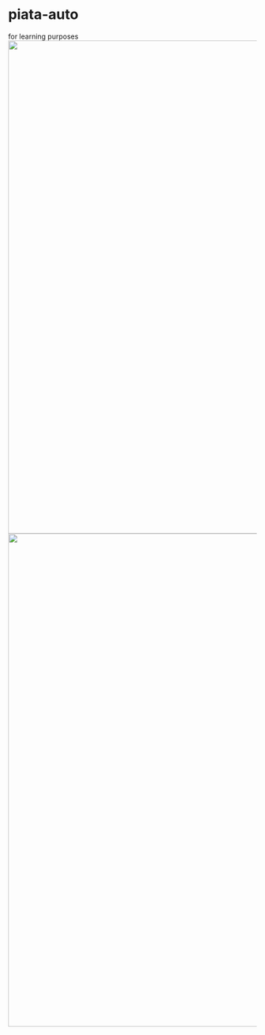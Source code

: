 # piata-auto
for learning purposes
<img src="https://s1.postimg.org/8vo5sf8gbj/Untitled.png" width="1000px">
<img src="https://s1.postimg.org/6unep1ptpr/Untitled.png" width="1000px">
